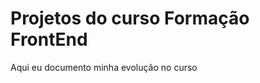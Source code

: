 <h1> Projetos do curso Formação FrontEnd </h1>
<span>Aqui eu documento minha evolução no curso</span>
